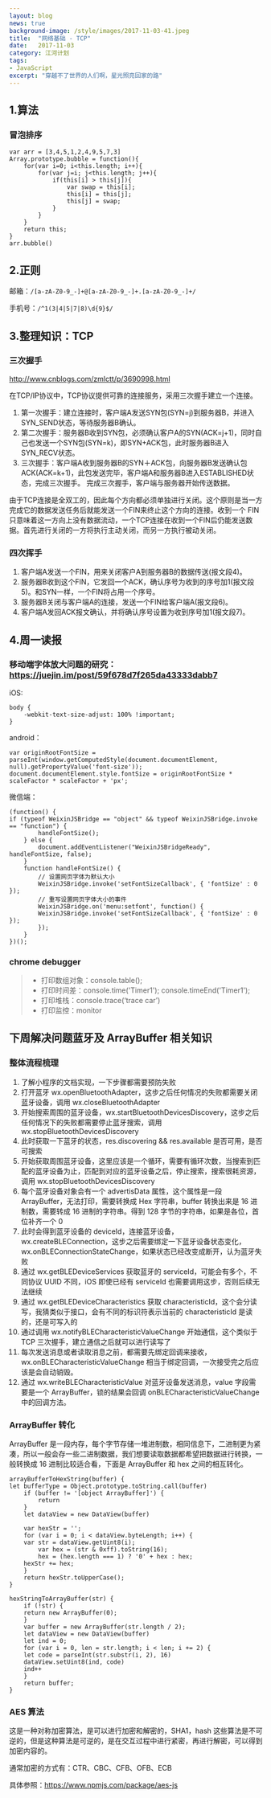 ```yaml
---
layout: blog
news: true
background-image: /style/images/2017-11-03-41.jpeg
title:  "网络基础 - TCP"
date:   2017-11-03
category: 江河计划
tags:
- JavaScript
excerpt: "穿越不了世界的人们啊，星光照亮回家的路"
---
```


## 1.算法
### 冒泡排序

    var arr = [3,4,5,1,2,4,9,5,7,3]
    Array.prototype.bubble = function(){
    	for(var i=0; i<this.length; i++){
    		for(var j=i; j<this.length; j++){
    			if(this[i] > this[j]){
    				var swap = this[i];
    				this[i] = this[j];
    				this[j] = swap;
    			}
    		}
    	}
    	return this;
    }
    arr.bubble()

## 2.正则

邮箱：`/[a-zA-Z0-9_-]+@[a-zA-Z0-9_-]+.[a-zA-Z0-9_-]+/`

手机号：`/^1(3|4|5|7|8)\d{9}$/`

## 3.整理知识：TCP
### 三次握手
http://www.cnblogs.com/zmlctt/p/3690998.html

在TCP/IP协议中，TCP协议提供可靠的连接服务，采用三次握手建立一个连接。
1.  第一次握手：建立连接时，客户端A发送SYN包(SYN=j)到服务器B，并进入SYN_SEND状态，等待服务器B确认。
2.  第二次握手：服务器B收到SYN包，必须确认客户A的SYN(ACK=j+1)，同时自己也发送一个SYN包(SYN=k)，即SYN+ACK包，此时服务器B进入SYN_RECV状态。
3.  三次握手：客户端A收到服务器B的SYN＋ACK包，向服务器B发送确认包ACK(ACK=k+1)，此包发送完毕，客户端A和服务器B进入ESTABLISHED状态，完成三次握手。
完成三次握手，客户端与服务器开始传送数据。

由于TCP连接是全双工的，因此每个方向都必须单独进行关闭。这个原则是当一方完成它的数据发送任务后就能发送一个FIN来终止这个方向的连接。收到一个 FIN只意味着这一方向上没有数据流动，一个TCP连接在收到一个FIN后仍能发送数据。首先进行关闭的一方将执行主动关闭，而另一方执行被动关闭。

### 四次挥手

1. 客户端A发送一个FIN，用来关闭客户A到服务器B的数据传送(报文段4)。
2. 服务器B收到这个FIN，它发回一个ACK，确认序号为收到的序号加1(报文段5)。和SYN一样，一个FIN将占用一个序号。
3. 服务器B关闭与客户端A的连接，发送一个FIN给客户端A(报文段6)。
4. 客户端A发回ACK报文确认，并将确认序号设置为收到序号加1(报文段7)。

## 4.周一读报

### 移动端字体放大问题的研究：https://juejin.im/post/59f678d7f265da43333dabb7
iOS: 

	body {
  		-webkit-text-size-adjust: 100% !important;
	}
	
android：

	var originRootFontSize = parseInt(window.getComputedStyle(document.documentElement, null).getPropertyValue('font-size'));
	document.documentElement.style.fontSize = originRootFontSize * scaleFactor * scaleFactor + 'px';
	
微信端：

	(function() {
   	if (typeof WeixinJSBridge == "object" && typeof WeixinJSBridge.invoke == "function") {
     		handleFontSize();
    	} else {
        	document.addEventListener("WeixinJSBridgeReady", handleFontSize, false);
    	}
    	function handleFontSize() {
        	// 设置网页字体为默认大小
        	WeixinJSBridge.invoke('setFontSizeCallback', { 'fontSize' : 0 });
        	// 重写设置网页字体大小的事件
        	WeixinJSBridge.on('menu:setfont', function() {
          	WeixinJSBridge.invoke('setFontSizeCallback', { 'fontSize' : 0 });
        	});
    	}
 	})();
 	
### chrome debugger

> * 打印数组对象：console.table();
> * 打印时间差：console.time('Timer1'); console.timeEnd('Timer1');
> * 打印堆栈：console.trace(‘trace car’)
> * 打印监控：monitor

## 下周解决问题蓝牙及 ArrayBuffer 相关知识

### 整体流程梳理

1. 了解小程序的文档实现，一下步骤都需要预防失败
2. 打开蓝牙 wx.openBluetoothAdapter，这步之后任何情况的失败都需要关闭蓝牙设备，调用 wx.closeBluetoothAdapter
3. 开始搜索周围的蓝牙设备，wx.startBluetoothDevicesDiscovery，这步之后任何情况下的失败都需要停止蓝牙搜索，调用 wx.stopBluetoothDevicesDiscovery
4. 此时获取一下蓝牙的状态，res.discovering && res.available 是否可用，是否可搜索
5. 开始获取周围蓝牙设备，这里应该是一个循环，需要有循环次数，当搜索到匹配的蓝牙设备为止，匹配到对应的蓝牙设备之后，停止搜索，搜索很耗资源，调用 wx.stopBluetoothDevicesDiscovery
6. 每个蓝牙设备对象会有一个 advertisData 属性，这个属性是一段 ArrayBuffer，无法打印，需要转换成 Hex 字符串，buffer 转换出来是 16 进制数，需要转成 16 进制的字符串。得到 128 字节的字符串，如果是各位，首位补齐一个 0
7. 此时会得到蓝牙设备的 deviceId，连接蓝牙设备，wx.createBLEConnection，这步之后需要绑定一下蓝牙设备状态变化，wx.onBLEConnectionStateChange，如果状态已经改变成断开，认为蓝牙失败
8. 通过 wx.getBLEDeviceServices 获取蓝牙的 serviceId，可能会有多个，不同协议 UUID 不同，iOS 即使已经有 serviceId 也需要调用这步，否则后续无法继续
9. 通过 wx.getBLEDeviceCharacteristics 获取 characteristicId，这个会分读写，我猜类似于接口，会有不同的标识符表示当前的 characteristicId 是读的，还是可写入的
10. 通过调用 wx.notifyBLECharacteristicValueChange 开始通信，这个类似于 TCP 三次握手，建立通信之后就可以进行读写了
11. 每次发送消息或者读取消息之前，都需要先绑定回调来接收，wx.onBLECharacteristicValueChange 相当于绑定回调，一次接受完之后应该是会自动销毁。
12. 通过 wx.writeBLECharacteristicValue 对蓝牙设备发送消息，value 字段需要是一个 ArrayBuffer，锁的结果会回调 onBLECharacteristicValueChange 中的回调方法。

### ArrayBuffer 转化

ArrayBuffer 是一段内存，每个字节存储一堆进制数，相同信息下，二进制更为紧凑，所以一般会存一些二进制数据，我们想要读取数据都希望把数据进行转换，一般转换成 16 进制比较适合看，下面是 ArrayBuffer 和 hex 之间的相互转化。

	arrayBufferToHexString(buffer) {
   	let bufferType = Object.prototype.toString.call(buffer)
     	if (buffer != '[object ArrayBuffer]') {
        	return
    	}
    	let dataView = new DataView(buffer)

     	var hexStr = '';
    	for (var i = 0; i < dataView.byteLength; i++) {
      	var str = dataView.getUint8(i);
        	var hex = (str & 0xff).toString(16);
        	hex = (hex.length === 1) ? '0' + hex : hex;
       	hexStr += hex;
    	}
    	return hexStr.toUpperCase();
  	}

 	hexStringToArrayBuffer(str) {
    	if (!str) {
      	return new ArrayBuffer(0);
     	}
     	var buffer = new ArrayBuffer(str.length / 2);
     	let dataView = new DataView(buffer)
    	let ind = 0;
    	for (var i = 0, len = str.length; i < len; i += 2) {
       	let code = parseInt(str.substr(i, 2), 16)
       	dataView.setUint8(ind, code)
       	ind++
    	}
		return buffer;
  	}
  	
### AES 算法

这是一种对称加密算法，是可以进行加密和解密的，SHA1，hash 这些算法是不可逆的，但是这种算法是可逆的，是在交互过程中进行紧密，再进行解密，可以得到加密内容的。

通常加密的方式有：CTR、CBC、CFB、OFB、ECB

具体参照：https://www.npmjs.com/package/aes-js